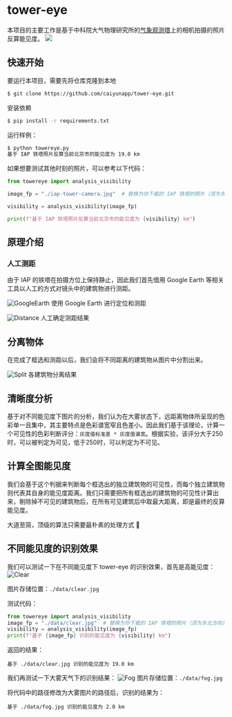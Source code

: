 # tower-eye
本项目的主要工作是基于中科院大气物理研究所的[气象观测塔](http://view.iap.ac.cn:8080/imageview/)上的相机拍摄的照片反算能见度。
![](./data/clear.jpg)

## 快速开始
要运行本项目，需要先将仓库克隆到本地
```bash
$ git clone https://github.com/caiyunapp/tower-eye.git
```
安装依赖
```bash
$ pip install -r requirements.txt
```
运行样例：
```bash
$ python towereye.py
基于 IAP 铁塔照片反算当前北京市的能见度为 19.0 km
```
如果想要测试其他时刻的照片，可以参考以下代码：
```python
from towereye import analysis_visibility

image_fp = "./iap-tower-camera.jpg"  # 替换为你下载的 IAP 铁塔的照片（须为东北方向）

visibility = analysis_visibility(image_fp)

print(f"基于 IAP 铁塔照片反算当前北京市的能见度为 {visibility} km")
```

## 原理介绍

### 人工测距
由于 IAP 的铁塔在拍摄方位上保持静止，因此我们首先借用 Google Earth 等相关工具以人工的方式对镜头中的建筑物进行测距。

![GoogleEarth](./data/google-earth.png)
使用 Google Earth 进行定位和测距

![Distance](./data/distance-confirm.jpg)
人工确定测距结果

## 分离物体
在完成了框选和测距以后，我们会将不同距离的建筑物从图片中分割出来。

![Split](./data/split.png)
各建筑物分离结果

## 清晰度分析
基于对不同能见度下图片的分析，我们认为在大雾状态下，远距离物体所呈现的色彩单一且集中，其主要特点是色彩谱宽窄且色差小。因此我们基于该理论，计算一个可见性的色彩判断评分：`灰度值标准差 * 灰度值谱宽`。根据实验，该评分大于250时，可以被判定为可见，低于250时，可以判定为不可见。

## 计算全图能见度
我们会基于这个判据来判断每个框选出的独立建筑物的可见性，而每个独立建筑物则代表其自身的能见度距离。我们只需要把所有框选出的建筑物的可见性计算出来，剔除掉不可见的建筑物后，在所有可见建筑后中取最大距离，即是最终的反算能见度。


大道至简，顶级的算法只需要最朴素的处理方式 🤫

## 不同能见度的识别效果
我们可以测试一下在不同能见度下 tower-eye 的识别效果，首先是高能见度：
![Clear](./data/clear.jpg)

图片存储位置：`./data/clear.jpg`

测试代码：
```python
from towereye import analysis_visibility
image_fp = "./data/clear.jpg"  # 替换为你下载的 IAP 铁塔的照片（须为东北方向）
visibility = analysis_visibility(image_fp)
print(f"基于 {image_fp} 识别的能见度为 {visibility} km")
```
返回的结果：
```
基于 ./data/clear.jpg 识别的能见度为 19.0 km
```

我们再测试一下大雾天气下的识别结果：
![Fog](./data/fog.jpg)
图片存储位置：`./data/fog.jpg`

将代码中的路径修改为大雾图片的路径后，识别的结果为：
```
基于 ./data/fog.jpg 识别的能见度为 2.0 km
```
